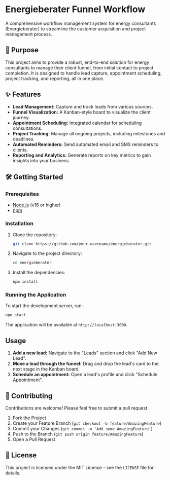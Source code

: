 # Energieberater Funnel Workflow

A comprehensive workflow management system for energy consultants (Energieberater) to streamline the customer acquisition and project management process.

## 🚀 Purpose

This project aims to provide a robust, end-to-end solution for energy consultants to manage their client funnel, from initial contact to project completion. It is designed to handle lead capture, appointment scheduling, project tracking, and reporting, all in one place.

## ✨ Features

*   **Lead Management:** Capture and track leads from various sources.
*   **Funnel Visualization:** A Kanban-style board to visualize the client journey.
*   **Appointment Scheduling:** Integrated calendar for scheduling consultations.
*   **Project Tracking:** Manage all ongoing projects, including milestones and deadlines.
*   **Automated Reminders:** Send automated email and SMS reminders to clients.
*   **Reporting and Analytics:** Generate reports on key metrics to gain insights into your business.

## 🛠️ Getting Started

### Prerequisites

*   [Node.js](https://nodejs.org/) (v16 or higher)
*   [npm](https://www.npmjs.com/)

### Installation

1.  Clone the repository:
    ```sh
    git clone https://github.com/your-username/energieberater.git
    ```
2.  Navigate to the project directory:
    ```sh
    cd energieberater
    ```
3.  Install the dependencies:
    ```sh
    npm install
    ```

### Running the Application

To start the development server, run:

```sh
npm start
```

The application will be available at `http://localhost:3000`.

## Usage

1.  **Add a new lead:** Navigate to the "Leads" section and click "Add New Lead".
2.  **Move a lead through the funnel:** Drag and drop the lead's card to the next stage in the Kanban board.
3.  **Schedule an appointment:** Open a lead's profile and click "Schedule Appointment".

## 🤝 Contributing

Contributions are welcome! Please feel free to submit a pull request.

1.  Fork the Project
2.  Create your Feature Branch (`git checkout -b feature/AmazingFeature`)
3.  Commit your Changes (`git commit -m 'Add some AmazingFeature'`)
4.  Push to the Branch (`git push origin feature/AmazingFeature`)
5.  Open a Pull Request

## 📄 License

This project is licensed under the MIT License - see the `LICENSE` file for details.
